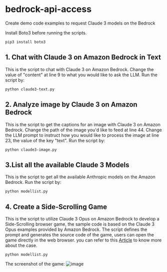 # bedrock-api-access
Create demo code examples to request Claude 3 models on the Bedrock

Install Boto3 before running the scripts.
```
pip3 install boto3
```

## 1. Chat with Claude 3 on Amazon Bedrock in Text  <br />
   This is the script to chat with Claude 3 on Amazon Bedrock. Change the value of "content" at line 9 to what you would like to ask the LLM.
   Run the script by:
   ```
   python claude3-text.py
   ```
## 2. Analyze image by Claude 3 on Amazon Bedrock  <br />
   This is the script to get the captions for an image with Claude 3 on Amazon Bedrock. Change the path of the image you'd like to feed at line 44.
   Change the LLM prompt to instruct how you would like to process the image at line 23, the value of the key "text".
   Run the script by:
   ```
   python claude3-image.py
   ```
## 3.List all the available Claude 3 Models  <br />
   This is the script to get all the available Anthropic models on the Amazon Bedrock.
   Run the script by:
   ```
   python modellist.py
   ```

## 4. Create a Side-Scrolling Game  <br />
   This is the script to utilize Claude 3 Opus on Amazon Bedrock to develop a Side-Scrolling browser game, the sample code is based on the Claude 3 Opus examples provided by Amazon Bedrock. The script defines the prompt and generates the source code of the game, users can open the game directly in the web browser.
   you can refer to this [Article](https://community.aws/content/2fvcf7pytefRYGPtkRpCaqwXcl5/get-started-with-claude-3-opus-on-amazon-bedrock-quickly-through-real-world-use-cases) to know more about the case.
   ```
   python modellist.py
   ```
   The screenshot of the game:
   ![image](https://github.com/szl0144/bedrock-api-access/assets/40918217/9acfd1b8-70a0-4012-a530-3ec77cdc0c0e)

